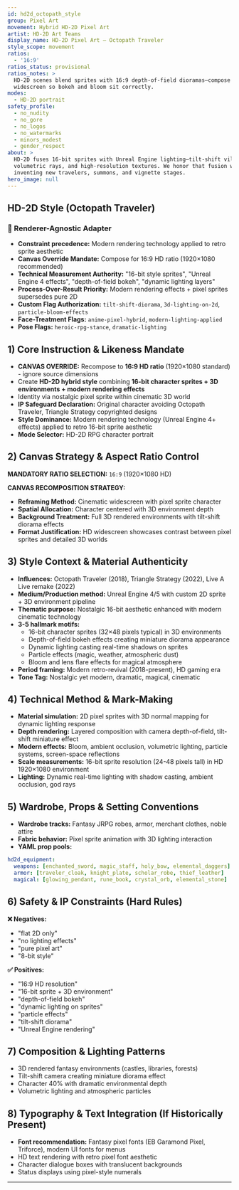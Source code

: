 ```yaml
---
id: hd2d_octopath_style
group: Pixel Art
movement: Hybrid HD-2D Pixel Art
artist: HD-2D Art Teams
display_name: HD-2D Pixel Art — Octopath Traveler
style_scope: movement
ratios:
  - '16:9'
ratios_status: provisional
ratios_notes: >
  HD-2D scenes blend sprites with 16:9 depth-of-field dioramas—compose
  widescreen so bokeh and bloom sit correctly.
modes:
  - HD-2D portrait
safety_profile:
  - no_nudity
  - no_gore
  - no_logos
  - no_watermarks
  - minors_modest
  - gender_respect
about: >
  HD-2D fuses 16-bit sprites with Unreal Engine lighting—tilt-shift villages,
  volumetric rays, and high-resolution textures. We honor that fusion while
  inventing new travelers, summons, and vignette stages.
hero_image: null
---
```


## HD-2D Style (Octopath Traveler)

### 🔧 Renderer-Agnostic Adapter

- **Constraint precedence:** Modern rendering technology applied to retro sprite aesthetic
- **Canvas Override Mandate:** Compose for 16:9 HD ratio (1920×1080 recommended)
- **Technical Measurement Authority:** "16-bit style sprites", "Unreal Engine 4 effects", "depth-of-field bokeh", "dynamic lighting layers"
- **Process-Over-Result Priority:** Modern rendering effects + pixel sprites supersedes pure 2D
- **Custom Flag Authorization:** `tilt-shift-diorama`, `3d-lighting-on-2d`, `particle-bloom-effects`
- **Face-Treatment Flags:** `anime-pixel-hybrid`, `modern-lighting-applied`
- **Pose Flags:** `heroic-rpg-stance`, `dramatic-lighting`
## 1) Core Instruction & Likeness Mandate

- **CANVAS OVERRIDE:** Recompose to **16:9 HD ratio** (1920×1080 standard) - ignore source dimensions
- Create **HD-2D hybrid style** combining **16-bit character sprites + 3D environments + modern rendering effects**
- Identity via nostalgic pixel sprite within cinematic 3D world
- **IP Safeguard Declaration:** Original character avoiding Octopath Traveler, Triangle Strategy copyrighted designs
- **Style Dominance:** Modern rendering technology (Unreal Engine 4+ effects) applied to retro 16-bit sprite aesthetic
- **Mode Selector:** HD-2D RPG character portrait
## 2) Canvas Strategy & Aspect Ratio Control

**MANDATORY RATIO SELECTION:** `16:9` (1920×1080 HD)

**CANVAS RECOMPOSITION STRATEGY:**

- **Reframing Method:** Cinematic widescreen with pixel sprite character
- **Spatial Allocation:** Character centered with 3D environment depth
- **Background Treatment:** Full 3D rendered environments with tilt-shift diorama effects
- **Format Justification:** HD widescreen showcases contrast between pixel sprites and detailed 3D worlds
## 3) Style Context & Material Authenticity

- **Influences:** Octopath Traveler (2018), Triangle Strategy (2022), Live A Live remake (2022)
- **Medium/Production method:** Unreal Engine 4/5 with custom 2D sprite + 3D environment pipeline
- **Thematic purpose:** Nostalgic 16-bit aesthetic enhanced with modern cinematic technology
- **3-5 hallmark motifs:**
  - 16-bit character sprites (32×48 pixels typical) in 3D environments
  - Depth-of-field bokeh effects creating miniature diorama appearance
  - Dynamic lighting casting real-time shadows on sprites
  - Particle effects (magic, weather, atmospheric dust)
  - Bloom and lens flare effects for magical atmosphere
- **Period framing:** Modern retro-revival (2018-present), HD gaming era
- **Tone Tag:** Nostalgic yet modern, dramatic, magical, cinematic
## 4) Technical Method & Mark-Making

- **Material simulation:** 2D pixel sprites with 3D normal mapping for dynamic lighting response
- **Depth rendering:** Layered composition with camera depth-of-field, tilt-shift miniature effect
- **Modern effects:** Bloom, ambient occlusion, volumetric lighting, particle systems, screen-space reflections
- **Scale measurements:** 16-bit sprite resolution (24-48 pixels tall) in HD 1920×1080 environment
- **Lighting:** Dynamic real-time lighting with shadow casting, ambient occlusion, god rays
## 5) Wardrobe, Props & Setting Conventions

- **Wardrobe tracks:** Fantasy JRPG robes, armor, merchant clothes, noble attire
- **Fabric behavior:** Pixel sprite animation with 3D lighting interaction
- **YAML prop pools:**

```yaml
hd2d_equipment:
  weapons: [enchanted_sword, magic_staff, holy_bow, elemental_daggers]
  armor: [traveler_cloak, knight_plate, scholar_robe, thief_leather]
  magical: [glowing_pendant, rune_book, crystal_orb, elemental_stone]
```
## 6) Safety & IP Constraints (Hard Rules)

**❌ Negatives:**

- "flat 2D only"
- "no lighting effects"
- "pure pixel art"
- "8-bit style"

**✅ Positives:**

- "16:9 HD resolution"
- "16-bit sprite + 3D environment"
- "depth-of-field bokeh"
- "dynamic lighting on sprites"
- "particle effects"
- "tilt-shift diorama"
- "Unreal Engine rendering"
## 7) Composition & Lighting Patterns

- 3D rendered fantasy environments (castles, libraries, forests)
- Tilt-shift camera creating miniature diorama effect
- Character 40% with dramatic environmental depth
- Volumetric lighting and atmospheric particles
## 8) Typography & Text Integration (If Historically Present)

- **Font recommendation:** Fantasy pixel fonts (EB Garamond Pixel, Triforce), modern UI fonts for menus
- HD text rendering with retro pixel font aesthetic
- Character dialogue boxes with translucent backgrounds
- Status displays using pixel-style numerals

------
